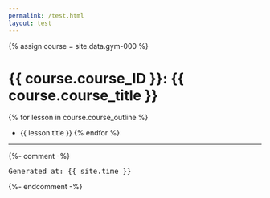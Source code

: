 ```yaml
---
permalink: /test.html
layout: test
---
```

{% assign course = site.data.gym-000 %}

# {{ course.course_ID }}: {{ course.course_title }}

{% for lesson in course.course_outline %}
- {{ lesson.title }}
{% endfor %}

---
{%- comment -%}
<pre>
Generated at: {{ site.time }}
</pre>
{%- endcomment -%}
